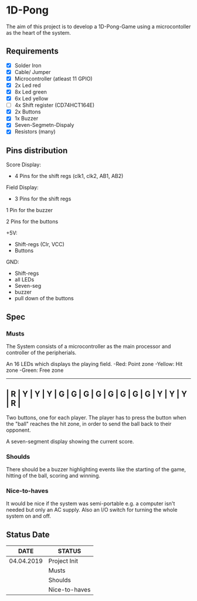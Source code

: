# 1D-Pong
The aim of this project is to develop a 1D-Pong-Game using a microcontoller as the heart of the system.

## Requirements ##
- [x] Solder Iron
- [x] Cable/ Jumper
- [x] Microcontroller (atleast 11 GPIO)
- [x] 2x Led red
- [x] 8x Led green
- [x] 6x Led yellow
- [ ] 4x Shift register (CD74HCT164E)
- [x] 2x Buttons
- [x] 1x Buzzer
- [x] Seven-Segmetn-Dispaly
- [x] Resistors (many)

## Pins distribution ##
Score Display:
  - 4 Pins for the shift regs (clk1, clk2, AB1, AB2)
  
Field Display:
  - 3 Pins for the shift regs

1 Pin for the buzzer

2 Pins for the buttons

+5V:
  - Shift-regs (Clr, VCC)
  - Buttons

GND:
  - Shift-regs
  - all LEDs
  - Seven-seg
  - buzzer
  - pull down of the buttons
  
## Spec ##
### Musts ###
The System consists of a microcontroller as the main processor and controller of the peripherials.

An 16 LEDs which displays the playing field.
  -Red:     Point zone
  -Yellow:  Hit zone
  -Green:   Free zone
  _________________________________________________________________
  | R | Y | Y | Y | G | G | G | G | G | G | G | G | Y | Y | Y | R |
  -----------------------------------------------------------------
  
Two buttons, one for each player. The player has to press the button when the "ball" reaches the hit zone, in order to send the ball back to their opponent.

A seven-segment display showing the current score.

### Shoulds ###
There should be a buzzer highlighting events like the starting of the game, hitting of the ball, scoring and winning.


### Nice-to-haves ###
It would be nice if the system was semi-portable e.g. a computer isn't needed but only an AC supply.
Also an I/O switch for turning the whole system on and off.
 
## Status Date ##

| DATE      | STATUS      |
| --------- | ----------- |
| 04.04.2019| Project Init|
|| Musts|
|| Shoulds|
|| Nice-to-haves|
